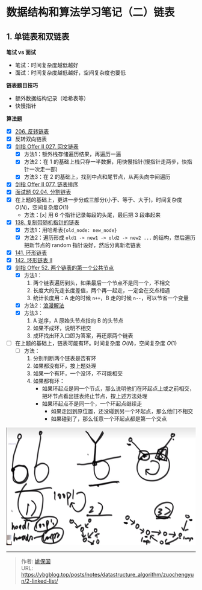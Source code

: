 # 数据结构和算法学习笔记（二）链表


## 1. 单链表和双链表

**笔试 vs 面试**
- 笔试：时间复杂度越低越好
- 面试：时间复杂度越低越好，空间复杂度也要低

**链表题目技巧**

- 额外数据结构记录（哈希表等）
- 快慢指针

**算法题**
- [x] [206. 反转链表](https://leetcode.cn/problems/reverse-linked-list/)
- [x] 反转双向链表
- [x] [剑指 Offer II 027. 回文链表](https://leetcode.cn/problems/aMhZSa/)
  - [x] 方法1：额外栈存储遍历结果，再遍历一遍
  - [x] 方法2：在 1 的基础上栈只存一半数据，用快慢指针(慢指针走两步，快指针一次走一部)
  - [x] 方法3：在 2 的基础上，找到中点和尾节点，从两头向中间遍历
- [x] [剑指 Offer II 077. 链表排序](https://leetcode.cn/problems/7WHec2/)
- [x] [面试题 02.04. 分割链表](https://leetcode.cn/problems/partition-list-lcci/)
- [x] 在上题的基础上，更进一步分成三部分(小于、等于、大于)，时间复杂度 $O(N)$，空间复杂度$O(1)$
  - 方法：[x] 用 6 个指针记录每段的头尾，最后把 3 段串起来
- [x] [138. 复制带随机指针的链表](https://leetcode.cn/problems/copy-list-with-random-pointer/)
  - [x] 方法1：用哈希表`{old_node: new_node}`
  - [x] 方法2：遍历形成 `old1 -> new1 -> old2 -> new2 ...` 的结构，然后遍历把新节点的 random 指针设好，然后分离新老链表
- [x] [141. 环形链表](https://leetcode.cn/problems/linked-list-cycle/)
- [x] [142. 环形链表 II](https://leetcode.cn/problems/linked-list-cycle-ii/)
- [x] [剑指 Offer 52. 两个链表的第一个公共节点](https://leetcode.cn/problems/liang-ge-lian-biao-de-di-yi-ge-gong-gong-jie-dian-lcof/)
  - [x] 方法1：
    1. 两个链表遍历到头，如果最后一个节点不是同一个，不相交
    2. 长度大的先走长度差值，两个再一起走，一定会在交点相遇
    3. 统计长度用：A 走的时候 `n++`，B 走的时候 `n--`，可以节省一个变量
  - [x] 方法2：[浪漫解法](https://leetcode.cn/problems/intersection-of-two-linked-lists/solution/jiao-ni-yong-lang-man-de-fang-shi-zhao-dao-liang-2/)
  - [x] 方法3：
    1. A 逆序，A 原始头节点指向 B 的头节点
    2. 如果不成环，说明不相交
    3. 成环找出环入口即为答案，再还原两个链表
- [ ] 在上题的基础上，链表可能有环。时间复杂度 $O(N)$，空间复杂度 $O(1)$
  - [ ] 方法：
    1. 分别判断两个链表是否有环
    2. 如果都没有环，按上题处理
    3. 如果一个有环，一个没环，不可能相交
    4. 如果都有环：
       - 如果环起点是同一个节点，那么说明他们在环起点上或之前相交，把环节点看出链表终止节点，按上述方法处理
       - 如果环起点不是同一个，一个环起点继续走
         - 如果走回到原位置，还没碰到另一个环起点，那么他们不相交
         - 如果碰到了，那么任意一个环起点都是第一个交点

![如果都有环示例](images/ae75f037-aa9e-4087-a2a1-6783f7eb3bdf.png)


---

> 作者: [姚保国](https://ybgblog.top)  
> URL: https://ybgblog.top/posts/notes/datastructure_algorithm/zuochengyun/2-linked-list/  

